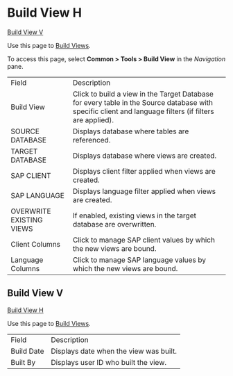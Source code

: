 # Build View H

[Build View V](#Build_View_V)

<div class="use">

Use this page to [Build Views](../Use_Cases/Build_Views.htm).

</div>

To access this page, select <span style="font-weight: bold;">Common \>
Tools \> Build View</span> in the
<span style="font-style: italic;">Navigation</span>
pane.

|                          |                                                                                                                                                         |
| ------------------------ | ------------------------------------------------------------------------------------------------------------------------------------------------------- |
| Field                    | Description                                                                                                                                             |
| Build View               | Click to build a view in the Target Database for every table in the Source database with specific client and language filters (if filters are applied). |
| SOURCE DATABASE          | Displays database where tables are referenced.                                                                                                          |
| TARGET DATABASE          | Displays database where views are created.                                                                                                              |
| SAP CLIENT               | Displays client filter applied when views are created.                                                                                                  |
| SAP LANGUAGE             | Displays language filter applied when views are created.                                                                                                |
| OVERWRITE EXISTING VIEWS | If enabled, existing views in the target database are overwritten.                                                                                      |
| Client Columns           | Click to manage SAP client values by which the new views are bound.                                                                                     |
| Language Columns         | Click to manage SAP language values by which the new views are bound.                                                                                   |

## <span id="Build_View_V"></span>Build View V

[Build View H](#)

<div class="use">

Use this page to [Build Views](../Use_Cases/Build_Views.htm).

</div>

|            |                                        |
| ---------- | -------------------------------------- |
| Field      | Description                            |
| Build Date | Displays date when the view was built. |
| Built By   | Displays user ID who built the view.   |
